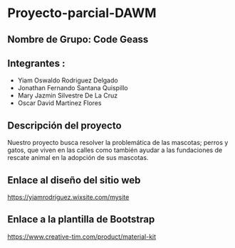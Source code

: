 # Proyecto-parcial-DAWM

## Nombre de Grupo: Code Geass

## Integrantes : 
- Yiam Oswaldo Rodriguez Delgado
- Jonathan Fernando Santana Quispillo
- Mary Jazmin Silvestre De La Cruz
- Oscar David Martinez Flores

## Descripción del proyecto
Nuestro proyecto busca resolver la problemática de las mascotas; perros y gatos, que viven en las calles como también ayudar a las fundaciones de rescate animal en la adopción de sus mascotas. 

## Enlace al diseño del sitio web

https://yiamrodriguez.wixsite.com/mysite

## Enlace a la plantilla de Bootstrap
https://www.creative-tim.com/product/material-kit

 
